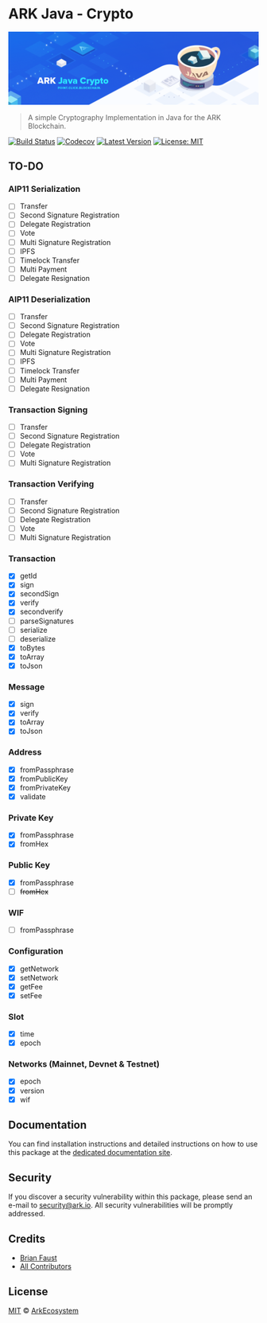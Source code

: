 # ARK Java - Crypto

<p align="center">
    <img src="https://github.com/ArkEcosystem/java-crypto/blob/master/banner.png" />
</p>

> A simple Cryptography Implementation in Java for the ARK Blockchain.

[![Build Status](https://img.shields.io/travis/ArkEcosystem/java-crypto/master.svg)](https://travis-ci.org/ArkEcosystem/java-crypto)
[![Codecov](https://img.shields.io/codecov/c/github/arkecosystem/java-crypto.svg)](https://codecov.io/gh/arkecosystem/java-crypto)
[![Latest Version](https://img.shields.io/github/release/ArkEcosystem/java-crypto.svg)](https://github.com/ArkEcosystem/java-crypto/releases)
[![License: MIT](https://img.shields.io/badge/License-MIT-yellow.svg)](https://opensource.org/licenses/MIT)

## TO-DO

### AIP11 Serialization
- [ ] Transfer
- [ ] Second Signature Registration
- [ ] Delegate Registration
- [ ] Vote
- [ ] Multi Signature Registration
- [ ] IPFS
- [ ] Timelock Transfer
- [ ] Multi Payment
- [ ] Delegate Resignation

### AIP11 Deserialization
- [ ] Transfer
- [ ] Second Signature Registration
- [ ] Delegate Registration
- [ ] Vote
- [ ] Multi Signature Registration
- [ ] IPFS
- [ ] Timelock Transfer
- [ ] Multi Payment
- [ ] Delegate Resignation

### Transaction Signing
- [ ] Transfer
- [ ] Second Signature Registration
- [ ] Delegate Registration
- [ ] Vote
- [ ] Multi Signature Registration

### Transaction Verifying
- [ ] Transfer
- [ ] Second Signature Registration
- [ ] Delegate Registration
- [ ] Vote
- [ ] Multi Signature Registration

### Transaction
- [x] getId
- [x] sign
- [x] secondSign
- [x] verify
- [x] secondverify
- [ ] parseSignatures
- [ ] serialize
- [ ] deserialize
- [x] toBytes
- [x] toArray
- [x] toJson

### Message
- [x] sign
- [x] verify
- [x] toArray
- [x] toJson

### Address
- [x] fromPassphrase
- [x] fromPublicKey
- [x] fromPrivateKey
- [x] validate

### Private Key
- [x] fromPassphrase
- [x] fromHex

### Public Key
- [x] fromPassphrase
- [ ] ~~fromHex~~

### WIF
- [ ] fromPassphrase

### Configuration
- [x] getNetwork
- [x] setNetwork
- [x] getFee
- [x] setFee

### Slot
- [x] time
- [x] epoch

### Networks (Mainnet, Devnet & Testnet)
- [x] epoch
- [x] version
- [x] wif

## Documentation

You can find installation instructions and detailed instructions on how to use this package at the [dedicated documentation site](https://docs.ark.io/v1.0/docs/cryptography-java).

## Security

If you discover a security vulnerability within this package, please send an e-mail to security@ark.io. All security vulnerabilities will be promptly addressed.

## Credits

- [Brian Faust](https://github.com/faustbrian)
- [All Contributors](../../../../contributors)

## License

[MIT](LICENSE) © [ArkEcosystem](https://ark.io)
